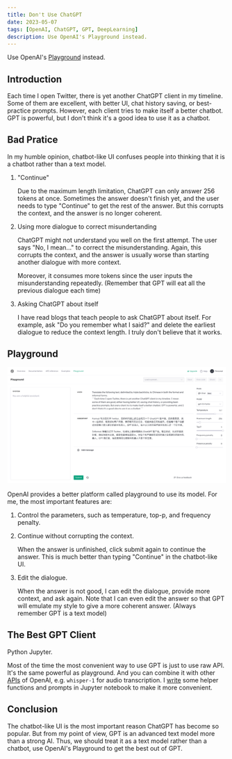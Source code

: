 ```yaml
---
title: Don't Use ChatGPT
date: 2023-05-07
tags: [OpenAI, ChatGPT, GPT, DeepLearning]
description: Use OpenAI's Playground instead.
---
```


Use OpenAI's [Playground](https://platform.openai.com/playground?mode=chat) instead.

## Introduction

Each time I open Twitter, there is yet another ChatGPT client in my timeline. Some of them are excellent, with better UI, chat history saving, or best-practice prompts. However, each client tries to make itself a better chatbot. GPT is powerful, but I don't think it's a good idea to use it as a chatbot.

## Bad Pratice

In my humble opinion, chatbot-like UI confuses people into thinking that it is a chatbot rather than a text model.

1. "Continue"

   Due to the maximum length limitation, ChatGPT can only answer 256 tokens at once. Sometimes the answer doesn't finish yet, and the user needs to type "Continue" to get the rest of the answer. But this corrupts the context, and the answer is no longer coherent.

2. Using more dialogue to correct misundertanding

   ChatGPT might not understand you well on the first attempt. The user says "No, I mean..." to correct the misunderstanding. Again, this corrupts the context, and the answer is usually worse than starting another dialogue with more context.

   Moreover, it consumes more tokens since the user inputs the misunderstanding repeatedly. (Remember that GPT will eat all the previous dialogue each time)

3. Asking ChatGPT about itself

   I have read blogs that teach people to ask ChatGPT about itself. For example, ask "Do you remember what I said?" and delete the earliest dialogue to reduce the context length. I truly don't believe that it works.

## Playground

![OpenAI Playground](openai_playground.png)

OpenAI provides a better platform called playground to use its model. For me, the most important features are:

1. Control the parameters, such as temperature, top-p, and frequency penalty.

2. Continue without corrupting the context.

   When the answer is unfinished, click submit again to continue the answer. This is much better than typing "Continue" in the chatbot-like UI.

3. Edit the dialogue.

   When the answer is not good, I can edit the dialogue, provide more context, and ask again. Note that I can even edit the answer so that GPT will emulate my style to give a more coherent answer. (Always remember GPT is a text model)

## The Best GPT Client

Python Jupyter.

Most of the time the most convenient way to use GPT is just to use raw API. It's the same powerful as playground. And you can combine it with other [APIs](https://platform.openai.com/docs/api-reference) of OpenAI, e.g. `whisper-1` for audio transcription. I [write](https://github.com/qsliu2017/OpenAI-Playground) some helper functions and prompts in Jupyter notebook to make it more convenient.

## Conclusion

The chatbot-like UI is the most important reason ChatGPT has become so popular. But from my point of view, GPT is an advanced text model more than a strong AI. Thus, we should treat it as a text model rather than a chatbot, use OpenAI's Playground to get the best out of GPT.
